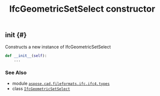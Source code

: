 ﻿---
title: IfcGeometricSetSelect constructor
second_title: Aspose.CAD for Python via .NET API References
description: 
type: docs
weight: 10
url: /python-net/aspose.cad.fileformats.ifc.ifc4.types/ifcgeometricsetselect/__init__/
is_root: false
---

## __init__ {#}

Constructs a new instance of IfcGeometricSetSelect



```python
def __init__(self):
    ...
```





### See Also
* module [`aspose.cad.fileformats.ifc.ifc4.types`](../../)
* class [`IfcGeometricSetSelect`](/cad/python-net/aspose.cad.fileformats.ifc.ifc4.types/ifcgeometricsetselect)
